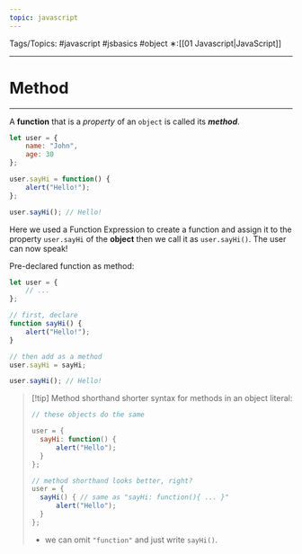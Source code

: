 ```yaml
---
topic: javascript
---
```

Tags/Topics: #javascript #jsbasics #object
∗:[[01 Javascript|JavaScript]] 

---
# Method

--- 
A __function__ that is a _property_ of an `object` is called its ___method___.

```javascript
let user = {
	name: "John",
	age: 30
};

user.sayHi = function() {
	alert("Hello!");
};

user.sayHi(); // Hello!
```

Here we used a Function Expression to create a function and assign it to the property `user.sayHi` of the __object__
then we call it as `user.sayHi()`. The user can now speak!

Pre-declared function as method:
```javascript
let user = {
	// ...
};

// first, declare
function sayHi() {
	alert("Hello!");
}

// then add as a method
user.sayHi = sayHi;

user.sayHi(); // Hello!
```

>[!tip] Method shorthand
> shorter syntax for methods in an object literal:
> ```javascript
> // these objects do the same
> 
> user = {
> 	sayHi: function() {
> 		alert("Hello");
> 	}
> };
> 
> // method shorthand looks better, right?
> user = {
> 	sayHi() { // same as "sayHi: function(){ ... }"
> 		alert("Hello");
> 	}
> };
> ```
> - we can omit `"function"` and just write `sayHi()`.
